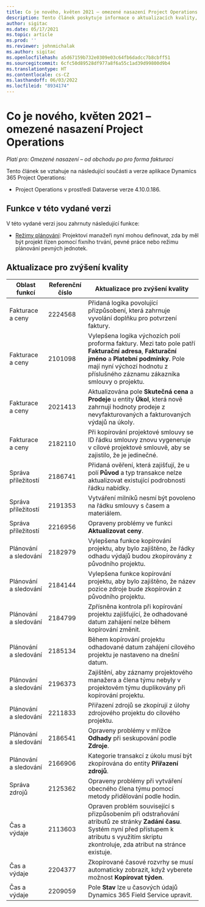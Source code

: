 ```yaml
---
title: Co je nového, květen 2021 – omezené nasazení Project Operations
description: Tento článek poskytuje informace o aktualizacích kvality, které jsou k dispozici ve verzi Project Operations z května 2021 pro omezené nasazení.
author: sigitac
ms.date: 05/17/2021
ms.topic: article
ms.prod: ''
ms.reviewer: johnmichalak
ms.author: sigitac
ms.openlocfilehash: a5d67159b732e0309e03c64fb6dadcc7b8cbff51
ms.sourcegitcommit: 6cfc50d89528df977a8f6a55c1ad39d99800d9b4
ms.translationtype: HT
ms.contentlocale: cs-CZ
ms.lasthandoff: 06/03/2022
ms.locfileid: "8934174"
---
```

# <a name="whats-new-may-2021---project-operations-lite-deployment"></a>Co je nového, květen 2021 – omezené nasazení Project Operations

_Platí pro: Omezené nasazení – od obchodu po pro forma fakturaci_

Tento článek se vztahuje na následující součásti a verze aplikace Dynamics 365 Project Operations:

   - Project Operations v prostředí Dataverse verze 4.10.0.186.

## <a name="features-included-in-this-release"></a>Funkce v této vydané verzi

V této vydané verzi jsou zahrnuty následující funkce:

- [Režimy plánování](../../project-management/scheduling-modes.md): Projektoví manažeři nyní mohou definovat, zda by měl být projekt řízen pomocí fixního trvání, pevné práce nebo režimu plánování pevných jednotek.

## <a name="quality-updates"></a>Aktualizace pro zvýšení kvality

| **Oblast funkcí** | **Referenční číslo** | **Aktualizace pro zvýšení kvality** |
| --- | --- | --- |
| Fakturace a ceny | 2224568 | Přidaná logika povolující přizpůsobení, která zahrnuje vyvolání doplňku pro potvrzení faktury. |
| Fakturace a ceny | 2101098 | Vylepšena logika výchozích polí proforma faktury. Mezi tato pole patří **Fakturační adresa**, **Fakturační jméno** a **Platební podmínky**. Pole mají nyní výchozí hodnotu z příslušného záznamu zákazníka smlouvy o projektu. |
| Fakturace a ceny | 2021413 | Aktualizována pole **Skutečná cena** a **Prodeje** u entity **Úkol**, která nově zahrnují hodnoty prodeje z nevyfakturovaných a fakturovaných výdajů na úkoly. |
| Fakturace a ceny | 2182110 | Při kopírování projektové smlouvy se ID řádku smlouvy znovu vygeneruje v cílové projektové smlouvě, aby se zajistilo, že je jedinečné. |
| Správa příležitostí | 2186741 | Přidaná ověření, která zajišťují, že u polí **Původ** a typ transakce nelze aktualizovat existující podrobnosti řádku nabídky. |
| Správa příležitostí | 2191353 | Vytváření milníků nesmí být povoleno na řádku smlouvy s časem a materiálem. |
| Správa příležitostí | 2216956 | Opraveny problémy ve funkci **Aktualizovat ceny**. |
| Plánování a sledování | 2182979 | Vylepšena funkce kopírování projektu, aby bylo zajištěno, že řádky odhadu výdajů budou zkopírovány z původního projektu. |
| Plánování a sledování | 2184144 | Vylepšena funkce kopírování projektu, aby bylo zajištěno, že název pozice zdroje bude zkopírován z původního projektu. |
| Plánování a sledování | 2184799 | Zpřísněna kontrola při kopírování projektu zajišťující, že odhadované datum zahájení nelze během kopírování změnit. |
| Plánování a sledování | 2185134 | Během kopírování projektu odhadované datum zahájení cílového projektu je nastaveno na dnešní datum. |
| Plánování a sledování | 2196373 | Zajištění, aby záznamy projektového manažera a člena týmu nebyly v projektovém týmu duplikovány při kopírování projektu. |
| Plánování a sledování | 2211833 | Přiřazení zdrojů se zkopírují z úlohy zdrojového projektu do cílového projektu. |
| Plánování a sledování | 2186541 | Opraveny problémy v mřížce **Odhady** při seskupování podle **Zdroje**. |
| Plánování a sledování | 2166906 | Kategorie transakcí z úkolu musí být zkopírována do entity **Přiřazení zdrojů**. |
| Správa zdrojů | 2125362 | Opraveny problémy při vytváření obecného člena týmu pomocí metody přidělování podle hodin. |
| Čas a výdaje | 2113603 | Opraven problém související s přizpůsobením při odstraňování atributů ze stránky **Zadání času**. Systém nyní před přístupem k atributu s využitím skriptu zkontroluje, zda atribut na stránce existuje. |
| Čas a výdaje | 2204377 | Zkopírované časové rozvrhy se musí automaticky zobrazit, když vyberete možnost **Kopírovat týden**. |
| Čas a výdaje | 2209059 | Pole **Stav** lze u časových údajů Dynamics 365 Field Service upravit. |
